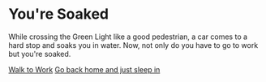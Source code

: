 # You're Soaked
While crossing the Green Light like a good pedestrian, a car comes to a hard stop and soaks you in water. Now, not only do you have to go to work but you're soaked.

[Walk to Work](walktowork.md)
[Go back home and just sleep in](fired.md)